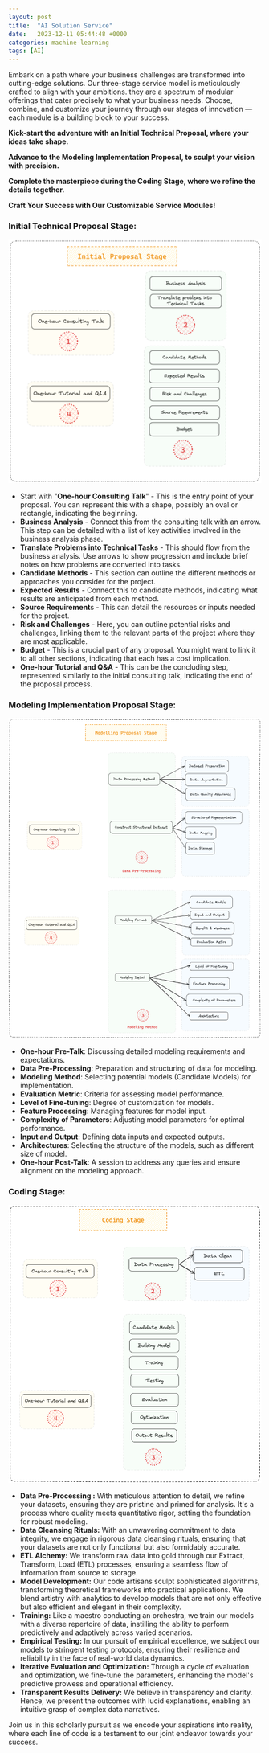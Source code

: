 ```yaml
---
layout: post
title:  "AI Solution Service"
date:   2023-12-11 05:44:48 +0000
categories: machine-learning
tags: [AI]
---
```

<!-- <img style="float:right" src="/assets/img/IMG_2801.PNG" width="369"/> -->
Embark on a path where your business challenges are transformed into cutting-edge solutions. Our three-stage service model is meticulously crafted to align with your ambitions. they are a spectrum of modular offerings that cater precisely to what your business needs. Choose, combine, and customize your journey through our stages of innovation — each module is a building block to your success.

**Kick-start the adventure with an Initial Technical Proposal, where your ideas take shape.**

**Advance to the Modeling Implementation Proposal, to sculpt your vision with precision.**

**Complete the masterpiece during the Coding Stage, where we refine the details together.**

**Craft Your Success with Our Customizable Service Modules!**

### Initial Technical Proposal Stage:

![Untitled](/assets/img/post/Untitled.png)

- Start with "**One-hour Consulting Talk**" - This is the entry point of your proposal. You can represent this with a shape, possibly an oval or rectangle, indicating the beginning.
- **Business Analysis** - Connect this from the consulting talk with an arrow. This step can be detailed with a list of key activities involved in the business analysis phase.
- **Translate Problems into Technical Tasks** - This should flow from the business analysis. Use arrows to show progression and include brief notes on how problems are converted into tasks.
- **Candidate Methods** - This section can outline the different methods or approaches you consider for the project.
- **Expected Results** - Connect this to candidate methods, indicating what results are anticipated from each method.
- **Source Requirement**s - This can detail the resources or inputs needed for the project.
- **Risk and Challenges** - Here, you can outline potential risks and challenges, linking them to the relevant parts of the project where they are most applicable.
- **Budget** - This is a crucial part of any proposal. You might want to link it to all other sections, indicating that each has a cost implication.
- **One-hour Tutorial and Q&A** - This can be the concluding step, represented similarly to the initial consulting talk, indicating the end of the proposal process.

### Modeling Implementation Proposal Stage:

![Untitled](/assets/img/post/Untitled%201.png)

- **One-hour Pre-Talk**: Discussing detailed modeling requirements and expectations.
- **Data Pre-Processing**: Preparation and structuring of data for modeling.
- **Modeling Method**: Selecting potential models (Candidate Models) for implementation.
- **Evaluation Metric**: Criteria for assessing model performance.
- **Level of Fine-tuning**: Degree of customization for models.
- **Feature Processing**: Managing features for model input.
- **Complexity of Parameters**: Adjusting model parameters for optimal performance.
- **Input and Output**: Defining data inputs and expected outputs.
- **Architectures**: Selecting the structure of the models, such as different size of model.
- **One-hour Post-Talk**: A session to address any queries and ensure alignment on the modeling approach.

### **Coding Stage:**

![Untitled](/assets/img/post/Untitled%202.png)

- **Data Pre-Processing :** With meticulous attention to detail, we refine your datasets, ensuring they are pristine and primed for analysis. It's a process where quality meets quantitative rigor, setting the foundation for robust modeling.
- **Data Cleansing Rituals:** With an unwavering commitment to data integrity, we engage in rigorous data cleansing rituals, ensuring that your datasets are not only functional but also formidably accurate.
- **ETL Alchemy:** We transform raw data into gold through our Extract, Transform, Load (ETL) processes, ensuring a seamless flow of information from source to storage.
- **Model Development:** Our code artisans sculpt sophisticated algorithms, transforming theoretical frameworks into practical applications. We blend artistry with analytics to develop models that are not only effective but also efficient and elegant in their complexity.
- **Training:** Like a maestro conducting an orchestra, we train our models with a diverse repertoire of data, instilling the ability to perform predictively and adaptively across varied scenarios.
- **Empirical Testing:** In our pursuit of empirical excellence, we subject our models to stringent testing protocols, ensuring their resilience and reliability in the face of real-world data dynamics.
- **Iterative Evaluation and Optimization:** Through a cycle of evaluation and optimization, we fine-tune the parameters, enhancing the model's predictive prowess and operational efficiency.
- **Transparent Results Delivery:** We believe in transparency and clarity. Hence, we present the outcomes with lucid explanations, enabling an intuitive grasp of complex data narratives.

Join us in this scholarly pursuit as we encode your aspirations into reality, where each line of code is a testament to our joint endeavor towards your success.